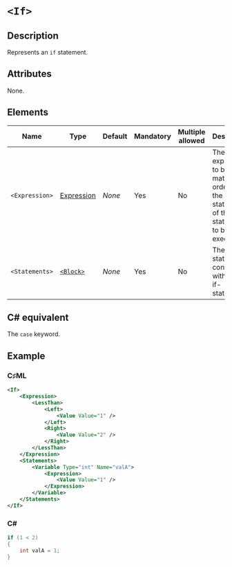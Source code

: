 # `<If>`

## Description

Represents an `if` statement.

## Attributes

None.

## Elements

| Name | Type | Default | Mandatory | Multiple allowed | Description |
|---|---|---|---|---|---|
| `<Expression>` | [Expression](../types/expressions.md) | *None* | Yes | No | The expression to be matched in order for the statements of the if-statement to be executed. |
| `<Statements>` | [`<Block>`](./block.md) | *None* | Yes | No | The statements contained within the if-statement. |

## C# equivalent

The `case` keyword.

## Example

### C♯ML

```xml
<If>
    <Expression>
        <LessThan>
            <Left>
                <Value Value="1" />
            </Left>
            <Right>
                <Value Value="2" />
            </Right>
        </LessThan>
    </Expression>
    <Statements>
        <Variable Type="int" Name="valA">
            <Expression>
                <Value Value="1" />
            </Expression>
        </Variable>
    </Statements>
</If>
```

### C#

```csharp
if (1 < 2)
{
    int valA = 1;
}
```
